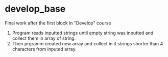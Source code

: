 # develop_base
Final work after the first block in "Develop" course

1. Рrogram reads inputted strings until empty string was inputted and collect them in array of string.
2. Then prgramm created new array and collect in it strings shorter than 4 characters from inputed array. 